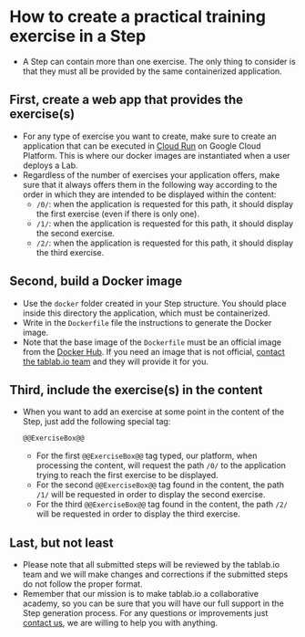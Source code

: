 # How to create a practical training exercise in a Step

* A Step can contain more than one exercise. The only thing to consider is that they must all be provided by the same containerized application.

## First, create a web app that provides the exercise(s)

* For any type of exercise you want to create, make sure to create an application that can be executed in [Cloud Run][1] on Google Cloud Platform. This is where our docker images are instantiated when a user deploys a Lab.
* Regardless of the number of exercises your application offers, make sure that it always offers them in the following way according to the order in which they are intended to be displayed within the content:
  * `/0/`: when the application is requested for this path, it should display the first exercise (even if there is only one).
  * `/1/`: when the application is requested for this path, it should display the second exercise.
  * `/2/`: when the application is requested for this path, it should display the third exercise.

## Second, build a Docker image

* Use the `docker` folder created in your Step structure. You should place inside this directory the application, which must be containerized.
* Write in the `Dockerfile` file the instructions to generate the Docker image.
* Note that the base image of the `Dockerfile` must be an official image from the [Docker Hub][2]. If you need an image that is not official, [contact the tablab.io team][3] and they will provide it for you.

## Third, include the exercise(s) in the content

* When you want to add an exercise at some point in the content of the Step, just add the following special tag:

  ```markdown
  @@ExerciseBox@@
  ```

  * For the first `@@ExerciseBox@@` tag typed, our platform, when processing the content, will request the path `/0/` to the application trying to reach the first exercise to be displayed.
  * For the second `@@ExerciseBox@@` tag found in the content, the path `/1/` will be requested in order to display the second exercise.
  * For the third `@@ExerciseBox@@` tag found in the content, the path `/2/` will be requested in order to display the third exercise.

## Last, but not least

* Please note that all submitted steps will be reviewed by the tablab.io team and we will make changes and corrections if the submitted steps do not follow the proper format.
* Remember that our mission is to make tablab.io a collaborative academy, so you can be sure that you will have our full support in the Step generation process. For any questions or improvements just [contact us][3], we are willing to help you with anything.

[1]: https://cloud.google.com/run
[2]: https://hub.docker.com/search?q=&image_filter=official
[3]: hello@samus.io
